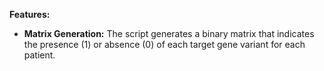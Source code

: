 **Features:**

- **Matrix Generation:** The script generates a binary matrix that indicates the presence (1) or absence (0) of each target gene variant for each patient.
